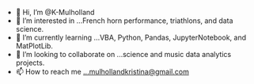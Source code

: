 - 👋 Hi, I’m @K-Mulholland
- 👀 I’m interested in ...French horn performance, triathlons, and data science.
- 🌱 I’m currently learning ...VBA, Python, Pandas, JupyterNotebook, and MatPlotLib.
- 💞️ I’m looking to collaborate on ...science and music data analytics projects.
- 📫 How to reach me ...mulhollandkristina@gmail.com

<!---
K-Mulholland/K-Mulholland is a ✨ special ✨ repository because its `README.md` (this file) appears on your GitHub profile.
You can click the Preview link to take a look at your changes.
--->
